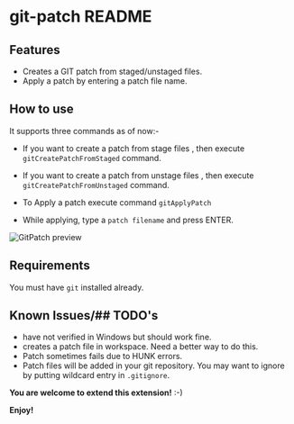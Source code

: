 # git-patch README


## Features

- Creates a GIT patch from staged/unstaged files.
- Apply a patch by entering a patch file name.
 
## How to use
   It supports three commands as of now:-
 
 - If you want to create a patch from stage files , then execute `gitCreatePatchFromStaged` command.
 - If you want to create a patch from unstage files , then execute `gitCreatePatchFromUnstaged` command. 
 
 - To Apply a patch execute command  `gitApplyPatch`
 - While applying, type a `patch filename` and press ENTER.

 ![GitPatch preview](https://raw.githubusercontent.com/paragdiwan/vscode-git-patch/master/images/how-to-use.gif)


## Requirements

You must have `git` installed already.


## Known Issues/## TODO's

- have not verified in Windows but should work fine.
- creates a patch file in workspace. Need a better way to do this.
- Patch sometimes fails due to HUNK errors. 
- Patch files will be added in your git repository. You may want to ignore by putting wildcard entry in `.gitignore`.

**You are welcome to extend this extension!** :-)

**Enjoy!**
